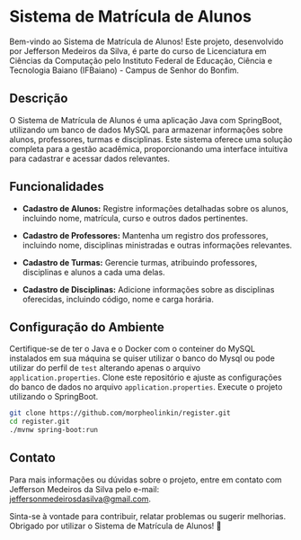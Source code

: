 # Sistema de Matrícula de Alunos

Bem-vindo ao Sistema de Matrícula de Alunos! Este projeto, desenvolvido por Jefferson Medeiros da Silva, é parte do curso de Licenciatura em Ciências da Computação pelo Instituto Federal de Educação, Ciência e Tecnologia Baiano (IFBaiano) - Campus de Senhor do Bonfim.

## Descrição

O Sistema de Matrícula de Alunos é uma aplicação Java com SpringBoot, utilizando um banco de dados MySQL para armazenar informações sobre alunos, professores, turmas e disciplinas. 
Este sistema oferece uma solução completa para a gestão acadêmica, proporcionando uma interface intuitiva para cadastrar e acessar dados relevantes.

## Funcionalidades

- **Cadastro de Alunos:** Registre informações detalhadas sobre os alunos, incluindo nome, matrícula, curso e outros dados pertinentes.

- **Cadastro de Professores:** Mantenha um registro dos professores, incluindo nome, disciplinas ministradas e outras informações relevantes.

- **Cadastro de Turmas:** Gerencie turmas, atribuindo professores, disciplinas e alunos a cada uma delas.

- **Cadastro de Disciplinas:** Adicione informações sobre as disciplinas oferecidas, incluindo código, nome e carga horária.

## Configuração do Ambiente

Certifique-se de ter o Java e o Docker com o conteiner do MySQL instalados em sua máquina se quiser utilizar o banco do Mysql ou pode utilizar do perfil de `test` alterando apenas o arquivo `application.properties`. 
Clone este repositório e ajuste as configurações do banco de dados no arquivo `application.properties`. Execute o projeto utilizando o SpringBoot.

```bash
git clone https://github.com/morpheolinkin/register.git
cd register.git
./mvnw spring-boot:run
```

## Contato

Para mais informações ou dúvidas sobre o projeto, entre em contato com Jefferson Medeiros da Silva pelo e-mail: jeffersonmedeirosdasilva@gmail.com.

Sinta-se à vontade para contribuir, relatar problemas ou sugerir melhorias. Obrigado por utilizar o Sistema de Matrícula de Alunos! 🚀
